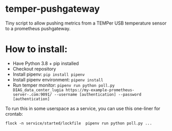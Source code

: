 # temper-pushgateway

Tiny script to allow pushing metrics from a TEMPer USB temperature sensor to a prometheus pushgateway.

# How to install:

- Have Python 3.8 + pip installed
- Checkout repository
- Install pipenv: `pip install pipenv`
- Install pipenv environment: `pipenv install`
- Run temper monitor: `pipenv run python poll.py DIAG_data_center_lugia https://my-example-prometheus-server-.com:9091/ --username [authentication] --password [authentication]`

To run this in some userspace as a service, you can use this one-liner for crontab:

`flock -n service/started/lockfile  pipenv run python poll.py ...`
